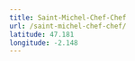 ```yaml
---
title: Saint-Michel-Chef-Chef
url: /saint-michel-chef-chef/
latitude: 47.181
longitude: -2.148
---
```

